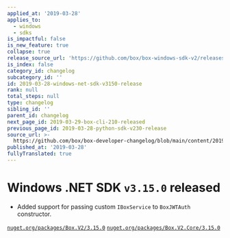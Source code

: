 ```yaml
---
applied_at: '2019-03-28'
applies_to:
  - windows
  - sdks
is_impactful: false
is_new_feature: true
collapse: true
release_source_url: 'https://github.com/box/box-windows-sdk-v2/releases/tag/v3.15.0'
is_index: false
category_id: changelog
subcategory_id: ''
id: 2019-03-28-windows-net-sdk-v3150-release
rank: null
total_steps: null
type: changelog
sibling_id: ''
parent_id: changelog
next_page_id: 2019-03-29-box-cli-210-released
previous_page_id: 2019-03-28-python-sdk-v230-release
source_url: >-
  https://github.com/box/box-developer-changelog/blob/main/content/2019/03-28-windows-net-sdk-v3150-release.md
published_at: '2019-03-28'
fullyTranslated: true
---
```

# Windows .NET SDK `v3.15.0` released

* Added support for passing custom `IBoxService` to `BoxJWTAuth` constructor.

[`nuget.org/packages/Box.V2/3.15.0`](https://www.nuget.org/packages/Box.V2/3.15.0)
[`nuget.org/packages/Box.V2.Core/3.15.0`](https://www.nuget.org/packages/Box.V2.Core/3.15.0)
